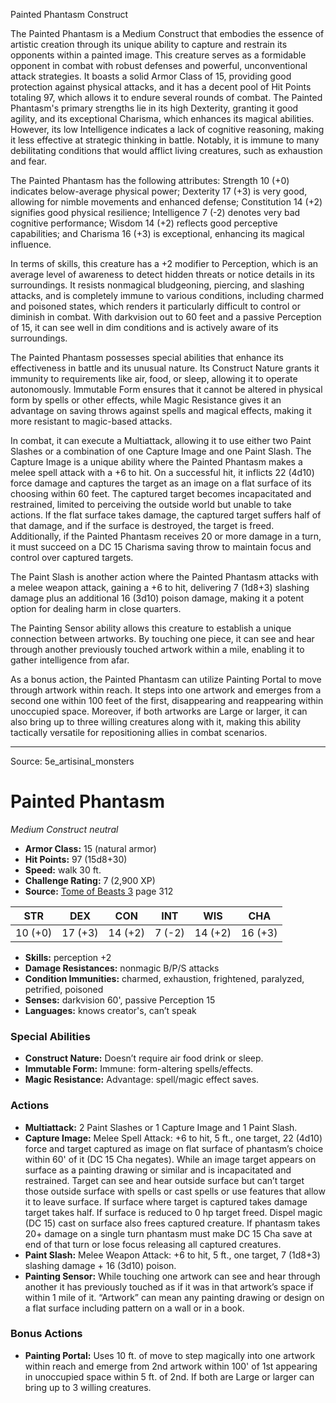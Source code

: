 <MonsterName/>Painted Phantasm</MonsterName>
<CreatureType/>Construct</CreatureType>

<summary>The Painted Phantasm is a Medium Construct that embodies the essence of artistic creation through its unique ability to capture and restrain its opponents within a painted image. This creature serves as a formidable opponent in combat with robust defenses and powerful, unconventional attack strategies. It boasts a solid Armor Class of 15, providing good protection against physical attacks, and it has a decent pool of Hit Points totaling 97, which allows it to endure several rounds of combat. The Painted Phantasm's primary strengths lie in its high Dexterity, granting it good agility, and its exceptional Charisma, which enhances its magical abilities. However, its low Intelligence indicates a lack of cognitive reasoning, making it less effective at strategic thinking in battle. Notably, it is immune to many debilitating conditions that would afflict living creatures, such as exhaustion and fear.</summary>

<detail>

The Painted Phantasm has the following attributes: Strength 10 (+0) indicates below-average physical power; Dexterity 17 (+3) is very good, allowing for nimble movements and enhanced defense; Constitution 14 (+2) signifies good physical resilience; Intelligence 7 (-2) denotes very bad cognitive performance; Wisdom 14 (+2) reflects good perceptive capabilities; and Charisma 16 (+3) is exceptional, enhancing its magical influence.

In terms of skills, this creature has a +2 modifier to Perception, which is an average level of awareness to detect hidden threats or notice details in its surroundings. It resists nonmagical bludgeoning, piercing, and slashing attacks, and is completely immune to various conditions, including charmed and poisoned states, which renders it particularly difficult to control or diminish in combat. With darkvision out to 60 feet and a passive Perception of 15, it can see well in dim conditions and is actively aware of its surroundings.

The Painted Phantasm possesses special abilities that enhance its effectiveness in battle and its unusual nature. Its Construct Nature grants it immunity to requirements like air, food, or sleep, allowing it to operate autonomously. Immutable Form ensures that it cannot be altered in physical form by spells or other effects, while Magic Resistance gives it an advantage on saving throws against spells and magical effects, making it more resistant to magic-based attacks.

In combat, it can execute a Multiattack, allowing it to use either two Paint Slashes or a combination of one Capture Image and one Paint Slash. The Capture Image is a unique ability where the Painted Phantasm makes a melee spell attack with a +6 to hit. On a successful hit, it inflicts 22 (4d10) force damage and captures the target as an image on a flat surface of its choosing within 60 feet. The captured target becomes incapacitated and restrained, limited to perceiving the outside world but unable to take actions. If the flat surface takes damage, the captured target suffers half of that damage, and if the surface is destroyed, the target is freed. Additionally, if the Painted Phantasm receives 20 or more damage in a turn, it must succeed on a DC 15 Charisma saving throw to maintain focus and control over captured targets.

The Paint Slash is another action where the Painted Phantasm attacks with a melee weapon attack, gaining a +6 to hit, delivering 7 (1d8+3) slashing damage plus an additional 16 (3d10) poison damage, making it a potent option for dealing harm in close quarters.

The Painting Sensor ability allows this creature to establish a unique connection between artworks. By touching one piece, it can see and hear through another previously touched artwork within a mile, enabling it to gather intelligence from afar.

As a bonus action, the Painted Phantasm can utilize Painting Portal to move through artwork within reach. It steps into one artwork and emerges from a second one within 100 feet of the first, disappearing and reappearing within unoccupied space. Moreover, if both artworks are Large or larger, it can also bring up to three willing creatures along with it, making this ability tactically versatile for repositioning allies in combat scenarios.</detail>



---

Source: 5e_artisinal_monsters

# Painted Phantasm

*Medium* *Construct* *neutral*

- **Armor Class:** 15 (natural armor)
- **Hit Points:** 97 (15d8+30)
- **Speed:** walk 30 ft.
- **Challenge Rating:** 7 (2,900 XP)
- **Source:** [Tome of Beasts 3](https://koboldpress.com/kpstore/product/tome-of-beasts-3-for-5th-edition/) page 312

| STR | DEX | CON | INT | WIS | CHA |
| --- | --- | --- | --- | --- | --- |
| 10 (+0) | 17 (+3) | 14 (+2) | 7 (-2) | 14 (+2) | 16 (+3) |

- **Skills:** perception +2
- **Damage Resistances:** nonmagic B/P/S attacks
- **Condition Immunities:** charmed, exhaustion, frightened, paralyzed, petrified, poisoned
- **Senses:** darkvision 60', passive Perception 15
- **Languages:** knows creator's, can’t speak

### Special Abilities

- **Construct Nature:** Doesn’t require air food drink or sleep.
- **Immutable Form:** Immune: form-altering spells/effects.
- **Magic Resistance:** Advantage: spell/magic effect saves.

### Actions

- **Multiattack:** 2 Paint Slashes or 1 Capture Image and 1 Paint Slash.
- **Capture Image:** Melee Spell Attack: +6 to hit, 5 ft., one target, 22 (4d10) force and target captured as image on flat surface of phantasm’s choice within 60' of it (DC 15 Cha negates). While an image target appears on surface as a painting drawing or similar and is incapacitated and restrained. Target can see and hear outside surface but can’t target those outside surface with spells or cast spells or use features that allow it to leave surface. If surface where target is captured takes damage target takes half. If surface is reduced to 0 hp target freed. Dispel magic (DC 15) cast on surface also frees captured creature. If phantasm takes 20+ damage on a single turn phantasm must make DC 15 Cha save at end of that turn or lose focus releasing all captured creatures.
- **Paint Slash:** Melee Weapon Attack: +6 to hit, 5 ft., one target, 7 (1d8+3) slashing damage + 16 (3d10) poison.
- **Painting Sensor:** While touching one artwork can see and hear through another it has previously touched as if it was in that artwork’s space if within 1 mile of it. “Artwork” can mean any painting drawing or design on a flat surface including pattern on a wall or in a book.

### Bonus Actions

- **Painting Portal:** Uses 10 ft. of move to step magically into one artwork within reach and emerge from 2nd artwork within 100' of 1st appearing in unoccupied space within 5 ft. of 2nd. If both are Large or larger can bring up to 3 willing creatures.




